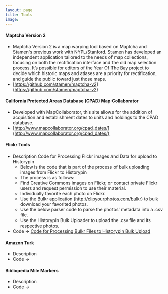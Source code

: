 ```yaml
---
layout: page
title: Tools
image:
---
```


#### Maptcha Version 2
* Maptcha Version 2 is a map warping tool based on Maptcha and Stamen's previous work with NYPL/Stanford. Stamen has developed an independent application tailored to the needs of map collections, focusing on both the rectification interface and the old map selection process. It’s possible for editors of the Year Of The Bay project to decide which historic maps and atlases are a priority for rectification, and guide the public toward just those maps.
* [https://github.com/stamen/maptcha-v2](https://github.com/stamen/maptcha-v2)

#### California Protected Areas Database (CPAD) Map Collaborator
* Developed with MapCollaborator, this site allows for the addition of acquisition and establishment dates to units and holdings to the CPAD database.
* [http://www.mapcollaborator.org/cpad_dates/](http://www.mapcollaborator.org/cpad_dates/)

#### Flickr Tools

* Description Code for Processing Flickr images and Data for upload to Historypin
  * Below is the code that is part of the process of bulk uploading images from Flickr to Historypin
  * The process is as follows:
   * Find Creative Commons images on Flickr, or contact private Flickr users and request permission to use their material.
   * Individually favorite each photo on Flickr.
   * Use the Bulkr application (http://clipyourphotos.com/bulkr) to bulk download your favorited photos.
   * Use the below parser code to parse the photos' metadata into a .csv file.
   * Use the Historypin Bulk Uploader to upload the .csv file and its respective photos.
* Code → [Code for Processing Bulkr Files to Historypin Bulk Upload](/files/GenBulkerParser.py)

#### Amazon Turk

* Description
* Code →

#### Bibliopedia Mile Markers

* Description
* Code →
